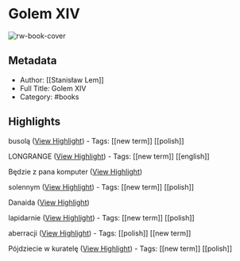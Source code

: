 # Golem XIV

![rw-book-cover](https://readwise-assets.s3.amazonaws.com/media/reader/parsed_document_assets/134340915/rlH2JlT95VwxZKNuG8z1FizTUdH22mkSMGHTcVH8o5k-cover-cover.jpeg)

## Metadata
- Author: [[Stanisław Lem]]
- Full Title: Golem XIV
- Category: #books

## Highlights

busolą ([View Highlight](https://read.readwise.io/read/01hmys8kyg0hyzfxjm9n68ptns))
    - Tags: [[new term]] [[polish]] 


LONGRANGE ([View Highlight](https://read.readwise.io/read/01hmysftqp7cvdjvy4svn6869e))
    - Tags: [[new term]] [[english]] 


Będzie z pana komputer ([View Highlight](https://read.readwise.io/read/01hmyt2vz5a8x1ne2jfw2ng7r8))


solennym ([View Highlight](https://read.readwise.io/read/01hn018bcvbyr6bded8yd9b8v4))
    - Tags: [[new term]] [[polish]] 


Danaida ([View Highlight](https://read.readwise.io/read/01hn01fx9r3dywmnn17r236rj8))


lapidarnie ([View Highlight](https://read.readwise.io/read/01hn026qzzj1vd2e7a8s58tg34))
    - Tags: [[new term]] [[polish]] 


aberracji ([View Highlight](https://read.readwise.io/read/01hn04spjpj9gztc3bcv3w3r2g))
    - Tags: [[polish]] [[new term]] 


Pójdziecie w kuratelę ([View Highlight](https://read.readwise.io/read/01hn057pmtchd97f2pv97k453k))
    - Tags: [[new term]] [[polish]] 

